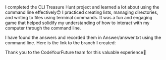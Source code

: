 I completed the CLI Treasure Hunt project and learned a lot about using the command line effectively😍 I practiced creating lists, managing directories, and writing to files using terminal commands. It was a fun and engaging game that helped solidify my understanding of how to interact with my computer through the command line.

I have found the answers and recorded them in Answer/answer.txt using the command line. Here is the link to the branch I created:

Thank you to the CodeYourFuture team for this valuable experience🙏
